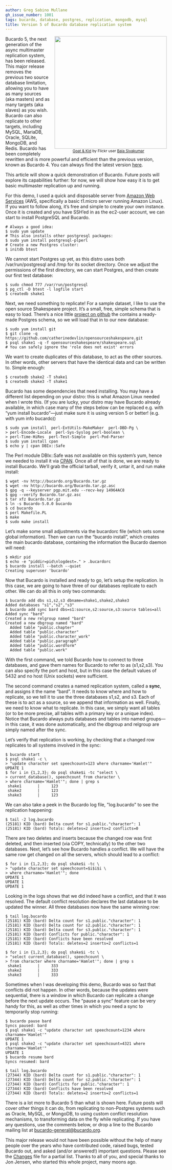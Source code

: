 ```yaml
---
author: Greg Sabino Mullane
gh_issue_number: 1001
tags: bucardo, database, postgres, replication, mongodb, mysql
title: Version 5 of Bucardo database replication system
---
```


<div class="separator" style="clear: both; float:right; text-align: center;"><a href="/blog/2014/06/23/bucardo-5-multimaster-postgres-released/image-0.jpeg" style="clear: right; margin-bottom: 1em; margin-left: 1em;"><img border="0" src="/blog/2014/06/23/bucardo-5-multimaster-postgres-released/image-0.jpeg" width="350"/></a>
<br/><small><a href="https://flic.kr/p/6GYFk5">Goat & Kid</a> by Flickr user <a href="https://www.flickr.com/photos/bala_/">Bala Sivakumar</a></small></div>

Bucardo 5, the next generation of the async multimaster replication system, has been released. This major release removes the previous two source database limitation, allowing you to have as many sources (aka masters) and as many targets (aka slaves) as you wish. Bucardo can also replicate to other targets, including MySQL, MariaDB, Oracle, SQLite, MongoDB, and Redis. Bucardo has been completely rewritten and is more powerful and efficient 
than the previous version, known as Bucardo 4. You can always find the latest version [here](https://bucardo.org/).

This article will show a quick demonstration of Bucardo. Future posts will explore its capabilities further: 
for now, we will show how easy it is to get basic multimaster replication up and running.

For this demo, I used a quick and disposable server from [Amazon Web Services](https://aws.amazon.com/) (AWS, specifically a basic t1.micro server running Amazon Linux). If you want to follow along, it’s free and simple to create your own instance. Once it is created and you have SSH’ed in as the ec2-user account, we can start to install PostgreSQL and Bucardo.

```
# Always a good idea:
$ sudo yum update
# This also installs other postgresql packages:
$ sudo yum install postgresql-plperl
# Create a new Postgres cluster:
$ initdb btest
```

We cannot start Postgres up yet, as this distro uses both /var/run/postgresql and 
/tmp for its socket directory. Once we adjust the permissions of the first directory, 
we can start Postgres, and then create our first test database:

```
$ sudo chmod 777 /var/run/postgresql
$ pg_ctl -D btest -l logfile start
$ createdb shake1
```

Next, we need something to replicate! For a sample dataset, I like to use the open source Shakespeare project. It’s a small, free, simple schema that is easy to load. There’s a nice little [project on github](https://github.com/catherinedevlin/opensourceshakespeare) the contains a ready-made Postgres schema, so we will load that in to our new database:

```
$ sudo yum install git
$ git clone -q https://github.com/catherinedevlin/opensourceshakespeare.git
$ psql shake1 -q -f opensourceshakespeare/shakespeare.sql
# You can safely ignore the 'role does not exist' errors
```

We want to create duplicates of this database, to act as the other sources. In other words, other servers that have the identical data and can be written to. Simple enough:

```
$ createdb shake2 -T shake1
$ createdb shake3 -T shake1
```

Bucardo has some dependencies that need installing. You may have a different 
list depending on your distro: this is what Amazon Linux needed when I wrote this.
(If you are lucky, your distro may have Bucardo already available, in which case many of the steps below can be 
replaced e.g. with “yum install bucardo”—​just make sure it is using version 5 or better! (e.g. with yum info bucardo))

```
$ sudo yum install  perl-ExtUtils-MakeMaker  perl-DBD-Pg \
> perl-Encode-Locale  perl-Sys-Syslog perl-boolean \
> perl-Time-HiRes  perl-Test-Simple  perl-Pod-Parser
$ sudo yum install cpan
$ echo y | cpan DBIx::Safe
```

The Perl module DBIx::Safe was not available on this system’s yum, hence we 
needed to install it via [CPAN](https://www.cpan.org/). Once all of that is 
done, we are ready to install Bucardo. We’ll grab the official tarball, verify it, 
untar it, and run make install:

```
$ wget -nv http://bucardo.org/Bucardo.tar.gz
$ wget -nv http://bucardo.org/Bucardo.tar.gz.asc
$ gpg -q --keyserver pgp.mit.edu --recv-key 14964AC8
$ gpg --verify Bucardo.tar.gz.asc
$ tar xfz Bucardo.tar.gz
$ ln -s Bucardo-5.0.0 bucardo
$ cd bucardo
$ perl Makefile.PL
$ make
$ sudo make install
```

Let’s make some small adjustments via the bucardorc file (which sets some global information). Then we can run the 
“bucardo install”, which creates the main bucardo database, containing the information the Bucardo daemon will need:

```
$ mkdir pid
$ echo -e "piddir=pid\nlogdest=." > .bucardorc
$ bucardo install --batch --quiet
Creating superuser 'bucardo'
```

Now that Bucardo is installed and ready to go, let’s setup the replication. In this case, we 
are going to have three of our databases replicate to each other. We can do all this in 
only two commands:

```
$ bucardo add dbs s1,s2,s3 dbname=shake1,shake2,shake3
Added databases "s1","s2","s3"
$ bucardo add sync bard dbs=s1:source,s2:source,s3:source tables=all
Added sync "bard"
Created a new relgroup named "bard"
Created a new dbgroup named "bard"
  Added table "public.chapter"
  Added table "public.character"
  Added table "public.character_work"
  Added table "public.paragraph"
  Added table "public.wordform"
  Added table "public.work"
```

With the first command, we told Bucardo how to connect to three databases, and gave 
them names for Bucardo to refer to as (s1,s2,s3). You can also specify the 
port and host, but in this case the default values of 5432 and no host (Unix sockets) were sufficient.

The second command creates a named replication system, called a **sync**, and assigns 
it the name “bard”. It needs to know where and how to replicate, so we tell it to 
use the three databases s1,s2, and s3. Each of these is to act as a source, so we 
append that information as well. Finally, we need to know what to replicate. In this 
case, we simply want all tables (or to be more precise, all tables with a primary 
key or a unique index). Notice that Bucardo always puts databases and tables into 
named groups—​in this case, it was done automatically, and the dbgroup and relgroup 
are simply named after the sync.

Let’s verify that replication is working, by checking that a changed row replicates 
to all systems involved in the sync:

```
$ bucardo start
$ psql shake1 -c \
> "update character set speechcount=123 where charname='Hamlet'"
UPDATE 1
$ for i in {1,2,3}; do psql shake$i -tc "select \
> current_database(), speechcount from character \
> where charname='Hamlet'"; done | grep s
 shake1       |     123
 shake2       |     123
 shake3       |     123
```

We can also take a peek in the Bucardo log file, "log.bucardo" to see the replication happening:

```
$ tail -2 log.bucardo
(25181) KID (bard) Delta count for s1.public."character": 1
(25181) KID (bard) Totals: deletes=2 inserts=2 conflicts=0
```

There are two deletes and inserts because the changed row was first deleted, and then inserted 
(via COPY, technically) to the other two databases. Next, let’s see how Bucardo handles a conflict. 
We will have the same row get changed on all the servers, which should lead to a conflict:

```
$ for i in {1,2,3}; do psql shake$i -tc \
> "update character set speechcount=$i$i$i \
> where charname='Hamlet'"; done
UPDATE 1
UPDATE 1
UPDATE 1
```

Looking in the logs shows that we did indeed have a conflict, and that it was resolved. The default conflict resolution declares the last database to be updated the winner. All three databases now have the same winning row:

```
$ tail log.bucardo
(25181) KID (bard) Delta count for s1.public."character": 1
(25181) KID (bard) Delta count for s2.public."character": 1
(25181) KID (bard) Delta count for s3.public."character": 1
(25181) KID (bard) Conflicts for public."character": 1
(25181) KID (bard) Conflicts have been resolved
(25181) KID (bard) Totals: deletes=2 inserts=2 conflicts=1

$ for i in {1,2,3}; do psql shake$i -tc \
> "select current_database(), speechcount \
> from character where charname='Hamlet'"; done | grep s
 shake1       |     333
 shake2       |     333
 shake3       |     333
```

Sometimes when I was developing this demo, Bucardo was so fast that conflicts did not happen. In 
other words, because the updates were sequential, there is a window in which Bucardo can replicate 
a change before the next update occurs. The “pause a sync” feature can be very handy for this, 
as well as other times in which you need a sync to temporarily stop running:

```
$ bucardo pause bard
Syncs paused: bard
$ psql shake1 -c "update character set speechcount=1234 where charname='Hamlet'"
UPDATE 1
$ psql shake2 -c "update character set speechcount=4321 where charname='Hamlet'"
UPDATE 1
$ bucardo resume bard
Syncs resumed: bard

$ tail log.bucardo
(27344) KID (bard) Delta count for s1.public."character": 1
(27344) KID (bard) Delta count for s2.public."character": 1
(27344) KID (bard) Conflicts for public."character": 1
(27344) KID (bard) Conflicts have been resolved
(27344) KID (bard) Totals: deletes=2 inserts=2 conflicts=1
```

There is a lot more to Bucardo 5 than what is shown here. Future posts will cover 
other things it can do, from replicating to non-Postgres systems such as Oracle, 
MySQL, or MongoDB, to using custom conflict resolution mechanisms, to transforming 
data on the fly while replicating. If you have any questions, use the comments below, 
or drop a line to the Bucardo mailing list at bucardo-general@bucardo.org.

This major release would not have been possible without the help of many people 
over the years who have contributed code, raised bugs, tested Bucardo out, 
and asked (and/or answered!) important questions. Please see the [Changes](https://github.com/bucardo/bucardo/blob/master/Changes) file 
for a partial list. Thanks to all of you, and special thanks to Jon Jensen, who started 
this whole project, many moons ago.
